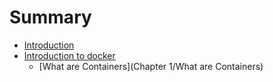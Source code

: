 # Summary

* [Introduction](README.md)
* [Introduction to docker](introduction_to_docker.md)
   * [What are Containers](Chapter 1/What are Containers)

